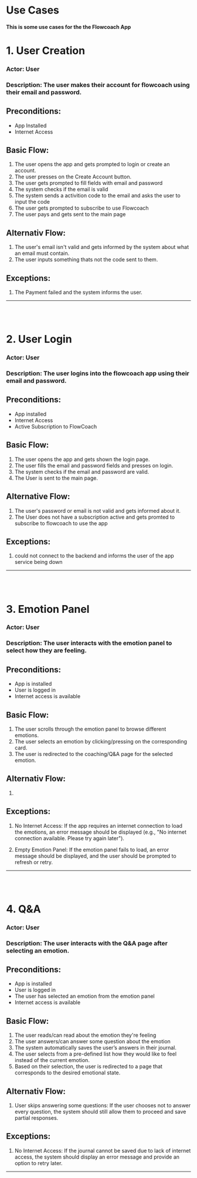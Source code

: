 # Use Cases

#### This is some use cases for the the Flowcoach App

# 1. User Creation
### Actor: User
### Description: The user makes their account for flowcoach using their email and password.
## Preconditions:
* App Installed
* Internet Access
## Basic Flow:
1. The user opens the app and gets prompted to login or create an account.
2. The user presses on the Create Account button.
3. The user gets prompted to fill fields with email and password
4. The system checks if the email is valid
5. The system sends a activition code to the email and asks the user to input the code
6. The user gets prompted to subscribe to use Flowcoach
7. The user pays and gets sent to the main page
## Alternativ Flow:
1. The user's email isn't valid and gets informed by the system about what an email must contain.
2. The user inputs something thats not the code sent to them.
## Exceptions:
1. The Payment failed and the system informs the user.


---
<br>
<br>

# 2. User Login  
### Actor: User
### Description: The user logins into the flowcoach app using their email and password.
## Preconditions:
* App installed
* Internet Access
* Active Subscription to FlowCoach
## Basic Flow:
1. The user opens the app and gets shown the login page.
2. The user fills the email and password fields and presses on login.
3. The system checks if the email and password are valid.
4. The User is sent to the main page.
## Alternative Flow:
1. The user's password or email is not valid and gets informed about it.
2. The User does not have a subscription active and gets promted to subscribe to flowcoach to use the app

## Exceptions: 
1. could not connect to the backend and informs the user of the app service being down

---
<br>
<br>


# 3. Emotion Panel
### Actor: User
### Description: The user interacts with the emotion panel to select how they are feeling.
## Preconditions:
* App is installed
* User is logged in
* Internet access is available
## Basic Flow:
1. The user scrolls through the emotion panel to browse different emotions.
2. The user selects an emotion by clicking/pressing on the corresponding card.
3. The user is redirected to the coaching/Q&A page for the selected emotion.
## Alternativ Flow:
1. 
## Exceptions:
1. No Internet Access: If the app requires an internet connection to load the emotions, an error message should be displayed (e.g., "No internet connection available. Please try again later").

2. Empty Emotion Panel: If the emotion panel fails to load, an error message should be displayed, and the user should be prompted to refresh or retry.

---
<br>
<br>

# 4. Q&A
### Actor: User
### Description: The user interacts with the Q&A page after selecting an emotion.
## Preconditions:
* App is installed
* User is logged in
* The user has selected an emotion from the emotion panel
* Internet access is available
## Basic Flow:
1. The user reads/can read about the emotion they're feeling
2. The user answers/can answer some question about the emotion
3. The system automatically saves the user’s answers in their journal.
4. The user selects from a pre-defined list how they would like to feel instead of the current emotion.
5. Based on their selection, the user is redirected to a page that corresponds to the desired emotional state.
## Alternativ Flow:
1. User skips answering some questions: If the user chooses not to answer every question, the system should still allow them to proceed and save partial responses.
## Exceptions:
1. No Internet Access: If the journal cannot be saved due to lack of internet access, the system should display an error message and provide an option to retry later.

---
<br>
<br>

